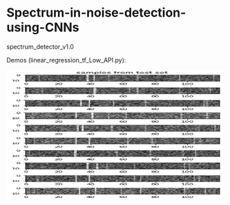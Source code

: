 # Spectrum-in-noise-detection-using-CNNs
spectrum_detector_v1.0

Demos (linear_regression_tf_Low_API.py):

<img src="images\demo_10_testsamples.png" width="800px" height="300px" />

